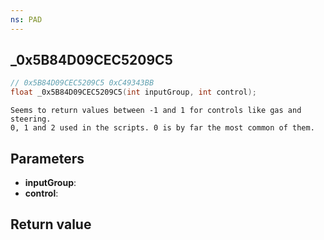 ```yaml
---
ns: PAD
---
```

## _0x5B84D09CEC5209C5

```c
// 0x5B84D09CEC5209C5 0xC49343BB
float _0x5B84D09CEC5209C5(int inputGroup, int control);
```

```
Seems to return values between -1 and 1 for controls like gas and steering.  
0, 1 and 2 used in the scripts. 0 is by far the most common of them.  
```

## Parameters
* **inputGroup**: 
* **control**: 

## Return value
